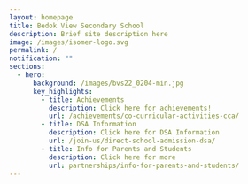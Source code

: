 ```yaml
---
layout: homepage
title: Bedok View Secondary School
description: Brief site description here
image: /images/isomer-logo.svg
permalink: /
notification: ""
sections:
  - hero:
      background: /images/bvs22_0204-min.jpg
      key_highlights:
        - title: Achievements
          description: Click here for achievements!
          url: /achievements/co-curricular-activities-cca/
        - title: DSA Information
          description: Click here for DSA Information
          url: /join-us/direct-school-admission-dsa/
        - title: Info for Parents and Students
          description: Click here for more
          url: partnerships/info-for-parents-and-students/
---
```


